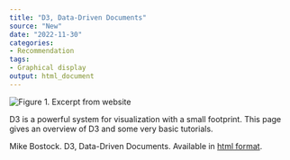 ```yaml
---
title: "D3, Data-Driven Documents"
source: "New"
date: "2022-11-30"
categories:
- Recommendation
tags:
- Graphical display
output: html_document
---
```


![Figure 1. Excerpt from website](http://www.pmean.com/new-images/22/d3-overview-01.png)

<div class="notes">

D3 is a powerful system for visualization with a small footprint. This page gives an overview of D3 and some very basic tutorials.

Mike Bostock. D3, Data-Driven Documents. Available in [html format][bos1].

[bos1]: https://d3js.org/

</div>
